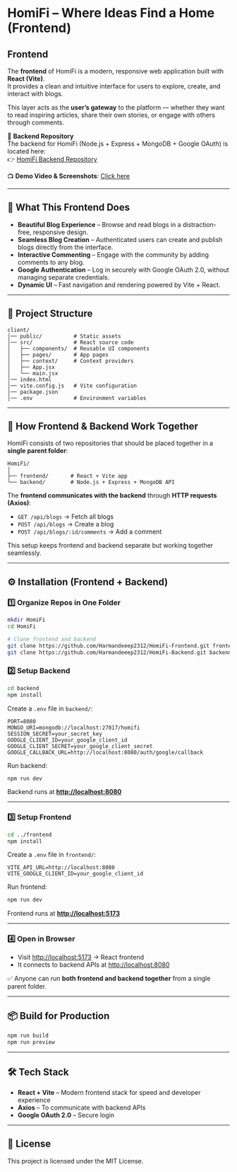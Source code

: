 # HomiFi – Where Ideas Find a Home (Frontend)

## Frontend  
The **frontend** of HomiFi is a modern, responsive web application built with **React (Vite)**.  
It provides a clean and intuitive interface for users to explore, create, and interact with blogs.  

This layer acts as the **user’s gateway** to the platform — whether they want to read inspiring articles, share their own stories, or engage with others through comments.  

🔗 **Backend Repository**  
The backend for HomiFi (Node.js + Express + MongoDB + Google OAuth) is located here:  
👉 [HomiFi Backend Repository](https://github.com/Harmandeeep2312/HomiFi-Backend.git)

📺 **Demo Video & Screenshots**: [Click here](https://drive.google.com/drive/folders/14IBuUbnINqiBrYk3FFAm7wlgXlkgT14v?usp=sharing)

---

## 🌟 What This Frontend Does
- **Beautiful Blog Experience** – Browse and read blogs in a distraction-free, responsive design.  
- **Seamless Blog Creation** – Authenticated users can create and publish blogs directly from the interface.  
- **Interactive Commenting** – Engage with the community by adding comments to any blog.  
- **Google Authentication** – Log in securely with Google OAuth 2.0, without managing separate credentials.  
- **Dynamic UI** – Fast navigation and rendering powered by Vite + React.  

---

## 📂 Project Structure
```
client/
│── public/          # Static assets
│── src/             # React source code
│   ├── components/  # Reusable UI components
│   ├── pages/       # App pages
│   ├── context/     # Context providers
│   ├── App.jsx
│   └── main.jsx
│── index.html
│── vite.config.js   # Vite configuration
│── package.json
│── .env             # Environment variables
```

---

## 🔗 How Frontend & Backend Work Together

HomiFi consists of two repositories that should be placed together in a **single parent folder**:

```
HomiFi/
│
├── frontend/       # React + Vite app
└── backend/        # Node.js + Express + MongoDB API
```

The **frontend communicates with the backend** through **HTTP requests (Axios)**:

* `GET /api/blogs` → Fetch all blogs  
* `POST /api/blogs` → Create a blog  
* `POST /api/blogs/:id/comments` → Add a comment  

This setup keeps frontend and backend separate but working together seamlessly.

---

## ⚙️ Installation (Frontend + Backend)

### 1️⃣ Organize Repos in One Folder

```bash
mkdir HomiFi
cd HomiFi

# Clone frontend and backend
git clone https://github.com/Harmandeeep2312/HomiFi-Frontend.git frontend
git clone https://github.com/Harmandeeep2312/HomiFi-Backend.git backend
```

### 2️⃣ Setup Backend

```bash
cd backend
npm install
```

Create a `.env` file in `backend/`:

```env
PORT=8080
MONGO_URI=mongodb://localhost:27017/homifi
SESSION_SECRET=your_secret_key
GOOGLE_CLIENT_ID=your_google_client_id
GOOGLE_CLIENT_SECRET=your_google_client_secret
GOOGLE_CALLBACK_URL=http://localhost:8080/auth/google/callback
```

Run backend:

```bash
npm run dev
```

Backend runs at **[http://localhost:8080](http://localhost:8080)**

---

### 3️⃣ Setup Frontend

```bash
cd ../frontend
npm install
```

Create a `.env` file in `frontend/`:

```env
VITE_API_URL=http://localhost:8080
VITE_GOOGLE_CLIENT_ID=your_google_client_id
```

Run frontend:

```bash
npm run dev
```

Frontend runs at **[http://localhost:5173](http://localhost:5173)**

---

### 4️⃣ Open in Browser

* Visit [http://localhost:5173](http://localhost:5173) → React frontend  
* It connects to backend APIs at [http://localhost:8080](http://localhost:8080)  

✅ Anyone can run **both frontend and backend together** from a single parent folder.

---

## 📦 Build for Production
```bash
npm run build
npm run preview
```

---

## 🛠 Tech Stack
- **React + Vite** – Modern frontend stack for speed and developer experience  
- **Axios** – To communicate with backend APIs  
- **Google OAuth 2.0** – Secure login  

---

## 📜 License
This project is licensed under the MIT License.

